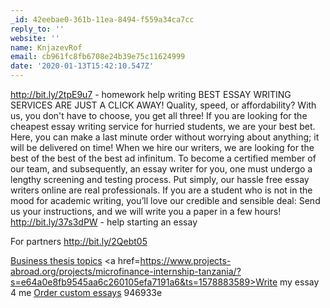 ```yaml
---
_id: 42eebae0-361b-11ea-8494-f559a34ca7cc
reply_to: ''
website: ''
name: KnjazevRof
email: cb961fc8fb6708e24b39e75c11624999
date: '2020-01-13T15:42:10.547Z'
---
```

http://bit.ly/2tpE9u7 - homework help writing 
BEST ESSAY WRITING SERVICES ARE JUST A CLICK AWAY!
Quality, speed, or affordability? With us, you don't have to choose, you get all three! If you are looking for the cheapest essay writing service for hurried students, we are your best bet. 
Here, you can make a last minute order without worrying about anything; it will be delivered on time! When we hire our writers, we are looking for the best of the best of the best ad infinitum. 
To become a certified member of our team, and subsequently, an essay writer for you, one must undergo a lengthy screening and testing process. Put simply, our hassle free essay writers online are real professionals. 
If you are a student who is not in the mood for academic writing, you’ll love our credible and sensible deal:
Send us your instructions, and we will write you a paper in a few hours! 
http://bit.ly/37s3dPW - help starting an essay 
 
 
For partners  http://bit.ly/2Qebt05 
 
<a href=http://cruiseperts.com/blog/2018/10/22/costs-to-consider-when-planning-a-cruise/#comment-2052>Business thesis topics</a> <a href=https://www.projects-abroad.org/projects/microfinance-internship-tanzania/?s=e64a0e8fb9545aa6c260105efa7191a6&ts=1578883589>Write my essay 4 me</a> <a href=http://affected-ancillary-plaintiffs.catlink.eu/general-discussion/854247184/order-custom-essays>Order custom essays</a>  946933e
